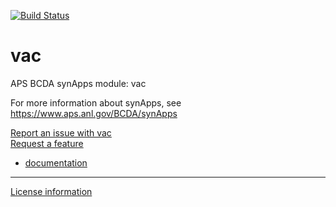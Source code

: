[![Build Status](https://travis-ci.org/epics-modules/vac.svg?branch=master)](https://travis-ci.org/epics-modules/vac)

# vac
APS BCDA synApps module: vac

For more information about synApps, see
   https://www.aps.anl.gov/BCDA/synApps

[Report an issue with vac](https://github.com/epics-modules/vac/issues/new?title=%20ISSUE%20NAME%20HERE&body=**Describe%20the%20issue**%0A%0A**Steps%20to%20reproduce**%0A1.%20Step%20one%0A2.%20Step%20two%0A3.%20Step%20three%0A%0A**Expected%20behaivour**%0A%0A**Actual%20behaviour**%0A%0A**Build%20Environment**%0AArchitecture:%0AEpics%20Base%20Version:%0ADependent%20Module%20Versions:&labels=bug)  
[Request a feature](https://github.com/epics-modules/vac/issues/new?title=%20FEATURE%20SHORT%20DESCRIPTION&body=**Feature%20Long%20Description**%0A%0A**Why%20should%20this%20be%20added?**%0A&labels=enhancement)

* [documentation](https://github.com/epics-modules/vac/tree/master/documentation)

----

[License information](https://www.aps.anl.gov/BCDA/synApps-license)

